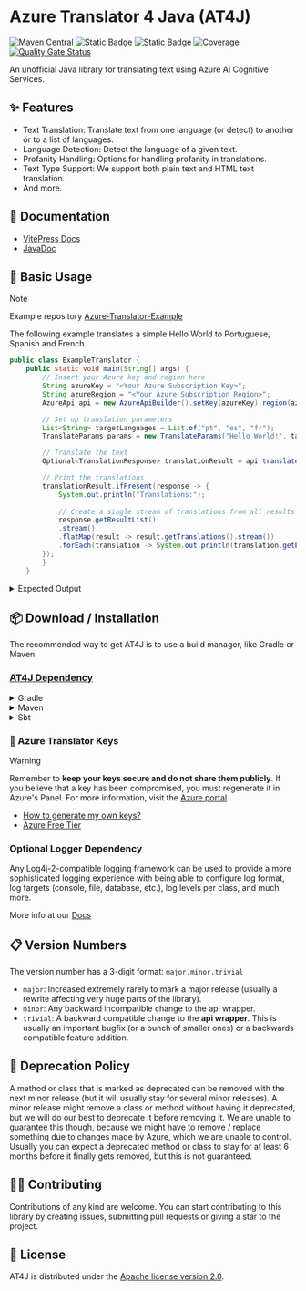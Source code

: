 # Azure Translator 4 Java (AT4J) 
[![Maven Central](https://img.shields.io/maven-central/v/io.github.brenoepics/at4j?color=blue)](https://central.sonatype.com/artifact/io.github.brenoepics/at4j)
![Static Badge](https://img.shields.io/badge/azure--api-3.0-blue?style=flat&logo=microsoftazure&logoColor=%230080FF&color=%230080FF&link=https%3A%2F%2Flearn.microsoft.com%2Fen-us%2Fazure%2Fai-services%2Ftranslator%2Freference%2Fv3-0-reference) 
[![Static Badge](https://img.shields.io/badge/run-l?logo=postman&label=Postman&color=EF5B25)](https://www.postman.com/maintenance-astronaut-2993290/workspace/brenoepics/collection/18589822-dfe7a640-9b94-47a8-b19f-46cb9cc8843e?action=share&creator=18589822)
[![Coverage](https://sonarcloud.io/api/project_badges/measure?project=brenoepics_at4j&metric=coverage)](https://sonarcloud.io/summary/new_code?id=brenoepics_at4j) 
[![Quality Gate Status](https://sonarcloud.io/api/project_badges/measure?project=brenoepics_at4j&metric=alert_status)](https://sonarcloud.io/summary/new_code?id=brenoepics_at4j)


An unofficial Java library for translating text using Azure AI Cognitive Services.

## ✨ Features

- Text Translation: Translate text from one language (or detect) to another or to a list of languages.
- Language Detection: Detect the language of a given text.
- Profanity Handling: Options for handling profanity in translations.
- Text Type Support: We support both plain text and HTML text translation.
- And more.

## 📝 Documentation

- [VitePress Docs](https://brenoepics.github.io/at4j/)
- [JavaDoc](https://brenoepics.github.io/at4j/javadoc/)

## 🎉 Basic Usage
> [!NOTE]
> Example repository [Azure-Translator-Example](https://github.com/brenoepics/Azure-Translator-Example)

The following example translates a simple Hello World to Portuguese, Spanish and French.

```java
public class ExampleTranslator {
	public static void main(String[] args) {
		// Insert your Azure key and region here
		String azureKey = "<Your Azure Subscription Key>";
		String azureRegion = "<Your Azure Subscription Region>";
		AzureApi api = new AzureApiBuilder().setKey(azureKey).region(azureRegion).build();

		// Set up translation parameters
		List<String> targetLanguages = List.of("pt", "es", "fr");
		TranslateParams params = new TranslateParams("Hello World!", targetLanguages).setSourceLanguage("en");

		// Translate the text
		Optional<TranslationResponse> translationResult = api.translate(params).join();

		// Print the translations
		translationResult.ifPresent(response -> {
			System.out.println("Translations:");
			
			// Create a single stream of translations from all results
			response.getResultList()
			.stream()
			.flatMap(result -> result.getTranslations().stream())
			.forEach(translation -> System.out.println(translation.getLanguageCode() + ": " + translation.getText()));
		});
		}
    }
```
<details>
     <summary>Expected Output</summary>

```console
Translations:
pt: Olá, Mundo!
es: ¡Hola mundo!
fr: Salut tout le monde!
```
</details>

## 📦 Download / Installation

The recommended way to get AT4J is to use a build manager, like Gradle or Maven.

### [AT4J Dependency](https://central.sonatype.com/artifact/io.github.brenoepics/at4j)

<details>
  <summary>Gradle</summary>
    
```gradle
implementation group: 'io.github.brenoepics', name: 'at4j', version: '1.0.0'
```
</details>
<details>
  <summary>Maven</summary>

```xml
<dependency>
    <groupId>io.github.brenoepics</groupId>
    <artifactId>at4j</artifactId>
    <version>1.0.0</version>
</dependency>
```
</details>
<details>
  <summary>Sbt</summary>

```sbt
libraryDependencies += "io.github.brenoepics" % "at4j" % "1.0.0"
```
</details>

### 🔑 Azure Translator Keys
> [!WARNING]
> Remember to **keep your keys secure and do not share them publicly**. If you believe that a key has been compromised, you must regenerate it in Azure's Panel.
> For more information, visit the [Azure portal](https://portal.azure.com/).

- [How to generate my own keys?](https://brenoepics.github.io/at4j/guide/azure-subscription.html#azure-subscription)
- [Azure Free Tier](https://brenoepics.github.io/at4j/guide/azure-subscription.html#azure-free-tier)

### Optional Logger Dependency

Any Log4j-2-compatible logging framework can be used to provide a more sophisticated logging experience
with being able to configure log format, log targets (console, file, database, etc.),
log levels per class, and much more.

More info at our [Docs](https://brenoepics.github.io/at4j/guide/installation.html#logger-dependency)

## 📋 Version Numbers

The version number has a 3-digit format: `major.minor.trivial`
* `major`: Increased extremely rarely to mark a major release (usually a rewrite affecting very huge parts of the library).
* `minor`: Any backward incompatible change to the api wrapper.
* `trivial`: A backward compatible change to the **api wrapper**. This is usually an important bugfix (or a bunch of smaller ones)
 or a backwards compatible feature addition.
 
## 🔨 Deprecation Policy

A method or class that is marked as deprecated can be removed with the next minor release (but it will usually stay for
several minor releases). A minor release might remove a class or method without having it deprecated, but we will do our
best to deprecate it before removing it. We are unable to guarantee this though, because we might have to remove / replace
something due to changes made by Azure, which we are unable to control. Usually you can expect a deprecated method or
class to stay for at least 6 months before it finally gets removed, but this is not guaranteed.

## 🧑‍💻 Contributing

Contributions of any kind are welcome. You can start contributing to this library by creating issues, submitting pull requests or giving a star to the project.

## 📃 License

AT4J is distributed under the [Apache license version 2.0](./LICENSE).
